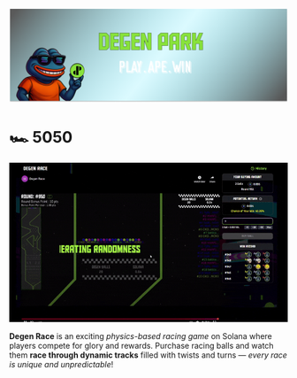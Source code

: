 ![](/dptwitter.png)

# 🏎️ 5050

![Degen Spin Animation](/race.gif)


**Degen Race** is an exciting *physics-based racing game* on Solana where players compete for glory and rewards. Purchase racing balls and watch them **race through dynamic tracks** filled with twists and turns — *every race is unique and unpredictable*!